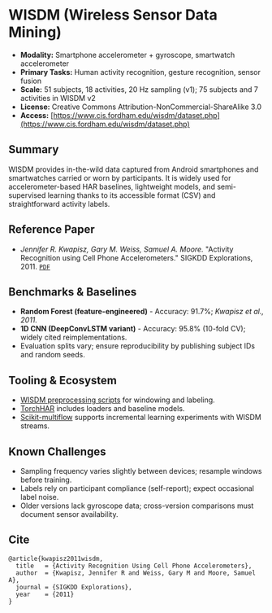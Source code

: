 # WISDM (Wireless Sensor Data Mining)

- **Modality:** Smartphone accelerometer + gyroscope, smartwatch accelerometer
- **Primary Tasks:** Human activity recognition, gesture recognition, sensor fusion
- **Scale:** 51 subjects, 18 activities, 20 Hz sampling (v1); 75 subjects and 7 activities in WISDM v2
- **License:** Creative Commons Attribution-NonCommercial-ShareAlike 3.0
- **Access:** [https://www.cis.fordham.edu/wisdm/dataset.php](https://www.cis.fordham.edu/wisdm/dataset.php)

## Summary
WISDM provides in-the-wild data captured from Android smartphones and smartwatches carried or worn by participants. It is widely used for accelerometer-based HAR baselines, lightweight models, and semi-supervised learning thanks to its accessible format (CSV) and straightforward activity labels.

## Reference Paper
- *Jennifer R. Kwapisz, Gary M. Weiss, Samuel A. Moore.* "Activity Recognition using Cell Phone Accelerometers." SIGKDD Explorations, 2011. [`PDF`](https://www.cis.fordham.edu/wisdm/includes/files/sigkddexp.pdf)

## Benchmarks & Baselines
- **Random Forest (feature-engineered)** - Accuracy: 91.7%; *Kwapisz et al., 2011.*
- **1D CNN (DeepConvLSTM variant)** - Accuracy: 95.8% (10-fold CV); widely cited reimplementations.
- Evaluation splits vary; ensure reproducibility by publishing subject IDs and random seeds.

## Tooling & Ecosystem
- [WISDM preprocessing scripts](https://github.com/mrcslws/wisdm-dataset) for windowing and labeling.
- [TorchHAR](https://github.com/kforest/torch-har) includes loaders and baseline models.
- [Scikit-multiflow](https://scikit-multiflow.github.io/) supports incremental learning experiments with WISDM streams.

## Known Challenges
- Sampling frequency varies slightly between devices; resample windows before training.
- Labels rely on participant compliance (self-report); expect occasional label noise.
- Older versions lack gyroscope data; cross-version comparisons must document sensor availability.

## Cite
```
@article{kwapisz2011wisdm,
  title   = {Activity Recognition Using Cell Phone Accelerometers},
  author  = {Kwapisz, Jennifer R and Weiss, Gary M and Moore, Samuel A},
  journal = {SIGKDD Explorations},
  year    = {2011}
}
```
